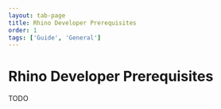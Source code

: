 ```yaml
---
layout: tab-page
title: Rhino Developer Prerequisites
order: 1
tags: ['Guide', 'General']
---
```


# Rhino Developer Prerequisites

TODO
